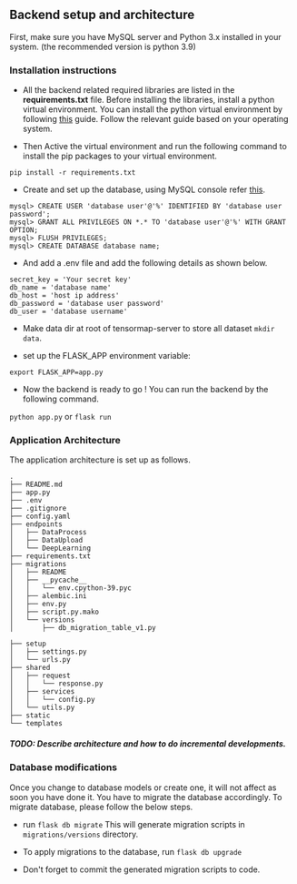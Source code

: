 ## Backend setup and architecture


First, make sure you have MySQL server and Python 3.x installed in your system.
(the recommended version is python 3.9)


### Installation instructions

* All the backend related required libraries are listed in the **requirements.txt** file.
  Before installing the libraries, install a python virtual environment. You can install
  the python virtual environment by following [this](https://packaging.python.org/guides/installing-using-pip-and-virtual-environments/)
  guide. Follow the relevant guide based on your operating system.



* Then Active the virtual environment and run the following
  command to install the pip packages to your virtual
  environment.

`pip install -r requirements.txt`
* Create and set up the database, using MySQL console refer [this](https://stackoverflow.com/questions/50177216/how-to-grant-all-privileges-to-root-user-in-mysql-8-0).
```
mysql> CREATE USER 'database user'@'%' IDENTIFIED BY 'database user password';
mysql> GRANT ALL PRIVILEGES ON *.* TO 'database user'@'%' WITH GRANT OPTION;
mysql> FLUSH PRIVILEGES;
mysql> CREATE DATABASE database name;
```

* And add a .env file and add the following details as shown below.


```
secret_key = 'Your secret key'
db_name = 'database name'
db_host = 'host ip address'
db_password = 'database user password'
db_user = 'database username'
```

* Make data dir at root of tensormap-server to store all dataset `mkdir data`.

* set up the FLASK_APP environment variable:

`export FLASK_APP=app.py`

* Now the backend is ready to go ! You can run the backend
  by the following command.

`python app.py`
 or
`flask run`


### Application Architecture

The application architecture is set up as follows.

```
.
├── README.md
├── app.py
├── .env
├── .gitignore
├── config.yaml
├── endpoints
│   ├── DataProcess
│   ├── DataUpload
│   └── DeepLearning
├── requirements.txt
├── migrations
│   ├── README
│   ├── __pycache__
│   │   └── env.cpython-39.pyc
│   ├── alembic.ini
│   ├── env.py
│   ├── script.py.mako
│   └── versions
│       ├── db_migration_table_v1.py

├── setup
│   ├── settings.py
│   └── urls.py
├── shared
│   ├── request
│   │   └── response.py
│   ├── services
│   │   └── config.py
│   └── utils.py
├── static
└── templates
```

##### TODO: Describe architecture and how to do incremental developments.

### Database modifications

Once you change to database models or create one, it will not affect as soon you have done it.
You have to migrate the database accordingly. To migrate database, please follow the below steps.

* run `flask db migrate`
This will generate migration scripts in `migrations/versions` directory.

* To apply migrations to the database, run `flask db upgrade`

* Don't forget to commit the generated migration scripts to code.
